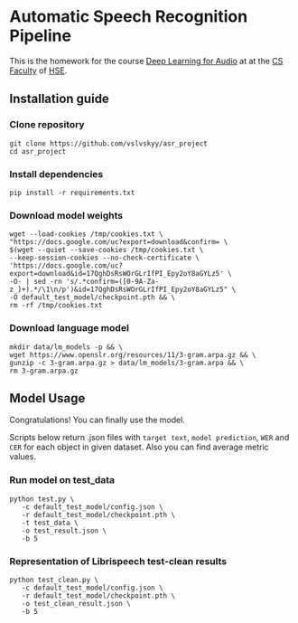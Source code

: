 # Automatic Speech Recognition Pipeline

This is the homework for the course [Deep Learning for Audio](https://github.com/markovka17/dla) at  at the [CS Faculty](https://cs.hse.ru/en/)
  of [HSE](https://www.hse.ru/en/).

## Installation guide

### Clone repository
```shell
git clone https://github.com/vslvskyy/asr_project
cd asr_project
```

### Install dependencies
```shell
pip install -r requirements.txt
```

###  Download model weights
```shell
wget --load-cookies /tmp/cookies.txt \
"https://docs.google.com/uc?export=download&confirm= \
$(wget --quiet --save-cookies /tmp/cookies.txt \
--keep-session-cookies --no-check-certificate \
'https://docs.google.com/uc?export=download&id=17QghDsRsWOrGLrIfPI_Epy2oY8aGYLz5' \
-O- | sed -rn 's/.*confirm=([0-9A-Za-z_]+).*/\1\n/p')&id=17QghDsRsWOrGLrIfPI_Epy2oY8aGYLz5" \
-O default_test_model/checkpoint.pth && \
rm -rf /tmp/cookies.txt
```

### Download language model
```shell
mkdir data/lm_models -p && \
wget https://www.openslr.org/resources/11/3-gram.arpa.gz && \
gunzip -c 3-gram.arpa.gz > data/lm_models/3-gram.arpa && \
rm 3-gram.arpa.gz
```

## Model Usage

Congratulations! You can finally use the model.

Scripts below return .json files with ```target text```, ```model prediction```, ```WER``` and ```CER``` for each object in given dataset. Also you can find average metric values.

### Run model on test_data

```shell
python test.py \
   -c default_test_model/config.json \
   -r default_test_model/checkpoint.pth \
   -t test_data \
   -o test_result.json \
   -b 5
```

### Representation of Librispeech test-clean results

```shell
python test_clean.py \
   -c default_test_model/config.json \
   -r default_test_model/checkpoint.pth \
   -o test_clean_result.json \
   -b 5
```
